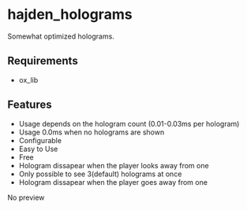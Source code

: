 # hajden_holograms
Somewhat optimized holograms.

## <b>Requirements</b>
- ox_lib

## <b>Features</b>
- Usage depends on the hologram count (0.01-0.03ms per hologram)
- Usage 0.0ms when no holograms are shown
- Configurable
- Easy to Use
- Free
- Hologram dissapear when the player looks away from one
- Only possible to see 3(default) holograms at once
- Hologram dissapear when the player goes away from one

No preview
